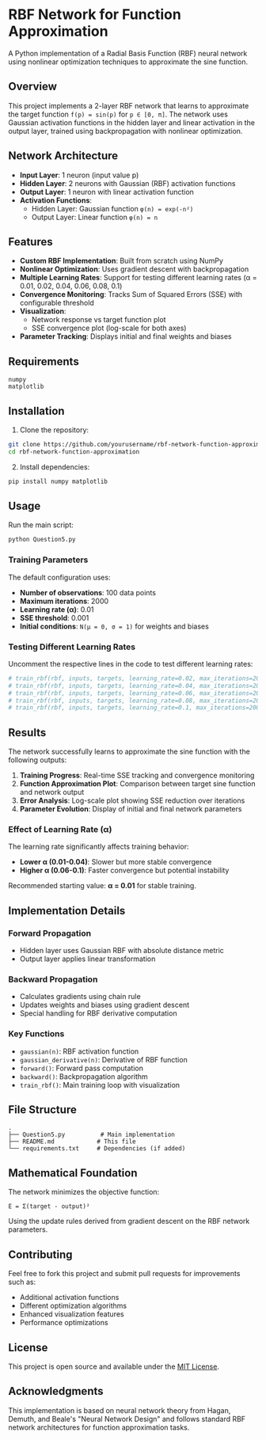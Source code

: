 # RBF Network for Function Approximation

A Python implementation of a Radial Basis Function (RBF) neural network using nonlinear optimization techniques to approximate the sine function.

## Overview

This project implements a 2-layer RBF network that learns to approximate the target function `f(p) = sin(p)` for `p ∈ [0, π]`. The network uses Gaussian activation functions in the hidden layer and linear activation in the output layer, trained using backpropagation with nonlinear optimization.

## Network Architecture

- **Input Layer**: 1 neuron (input value p)
- **Hidden Layer**: 2 neurons with Gaussian (RBF) activation functions
- **Output Layer**: 1 neuron with linear activation function
- **Activation Functions**:
  - Hidden Layer: Gaussian function `φ(n) = exp(-n²)`
  - Output Layer: Linear function `φ(n) = n`

## Features

- **Custom RBF Implementation**: Built from scratch using NumPy
- **Nonlinear Optimization**: Uses gradient descent with backpropagation
- **Multiple Learning Rates**: Support for testing different learning rates (α = 0.01, 0.02, 0.04, 0.06, 0.08, 0.1)
- **Convergence Monitoring**: Tracks Sum of Squared Errors (SSE) with configurable threshold
- **Visualization**: 
  - Network response vs target function plot
  - SSE convergence plot (log-scale for both axes)
- **Parameter Tracking**: Displays initial and final weights and biases

## Requirements

```
numpy
matplotlib
```

## Installation

1. Clone the repository:
```bash
git clone https://github.com/yourusername/rbf-network-function-approximation.git
cd rbf-network-function-approximation
```

2. Install dependencies:
```bash
pip install numpy matplotlib
```

## Usage

Run the main script:

```bash
python Question5.py
```

### Training Parameters

The default configuration uses:
- **Number of observations**: 100 data points
- **Maximum iterations**: 2000
- **Learning rate (α)**: 0.01
- **SSE threshold**: 0.001
- **Initial conditions**: `N(μ = 0, σ = 1)` for weights and biases

### Testing Different Learning Rates

Uncomment the respective lines in the code to test different learning rates:

```python
# train_rbf(rbf, inputs, targets, learning_rate=0.02, max_iterations=2000, sse_cutoff=0.001)
# train_rbf(rbf, inputs, targets, learning_rate=0.04, max_iterations=2000, sse_cutoff=0.001)
# train_rbf(rbf, inputs, targets, learning_rate=0.06, max_iterations=2000, sse_cutoff=0.001)
# train_rbf(rbf, inputs, targets, learning_rate=0.08, max_iterations=2000, sse_cutoff=0.001)
# train_rbf(rbf, inputs, targets, learning_rate=0.1, max_iterations=2000, sse_cutoff=0.001)
```

## Results

The network successfully learns to approximate the sine function with the following outputs:

1. **Training Progress**: Real-time SSE tracking and convergence monitoring
2. **Function Approximation Plot**: Comparison between target sine function and network output
3. **Error Analysis**: Log-scale plot showing SSE reduction over iterations
4. **Parameter Evolution**: Display of initial and final network parameters

### Effect of Learning Rate (α)

The learning rate significantly affects training behavior:
- **Lower α (0.01-0.04)**: Slower but more stable convergence
- **Higher α (0.06-0.1)**: Faster convergence but potential instability

Recommended starting value: **α = 0.01** for stable training.

## Implementation Details

### Forward Propagation
- Hidden layer uses Gaussian RBF with absolute distance metric
- Output layer applies linear transformation

### Backward Propagation
- Calculates gradients using chain rule
- Updates weights and biases using gradient descent
- Special handling for RBF derivative computation

### Key Functions
- `gaussian(n)`: RBF activation function
- `gaussian_derivative(n)`: Derivative of RBF function
- `forward()`: Forward pass computation
- `backward()`: Backpropagation algorithm
- `train_rbf()`: Main training loop with visualization

## File Structure

```
.
├── Question5.py          # Main implementation
├── README.md            # This file
└── requirements.txt     # Dependencies (if added)
```

## Mathematical Foundation

The network minimizes the objective function:
```
E = Σ(target - output)²
```

Using the update rules derived from gradient descent on the RBF network parameters.

## Contributing

Feel free to fork this project and submit pull requests for improvements such as:
- Additional activation functions
- Different optimization algorithms
- Enhanced visualization features
- Performance optimizations

## License

This project is open source and available under the [MIT License](LICENSE).

## Acknowledgments

This implementation is based on neural network theory from Hagan, Demuth, and Beale's "Neural Network Design" and follows standard RBF network architectures for function approximation tasks.
